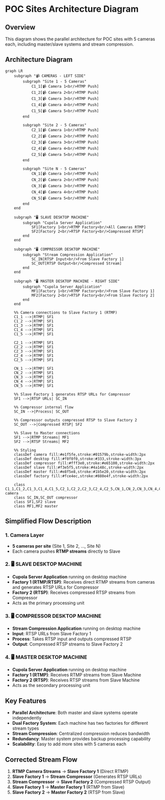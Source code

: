 # POC Sites Architecture Diagram

## Overview
This diagram shows the parallel architecture for POC sites with 5 cameras each, including master/slave systems and stream compression.

## Architecture Diagram

```mermaid
graph LR
    subgraph "📹 CAMERAS - LEFT SIDE"
        subgraph "Site 1 - 5 Cameras"
            C1_1[📹 Camera 1<br/>RTMP Push]
            C1_2[📹 Camera 2<br/>RTMP Push]
            C1_3[📹 Camera 3<br/>RTMP Push]
            C1_4[📹 Camera 4<br/>RTMP Push]
            C1_5[📹 Camera 5<br/>RTMP Push]
        end

        subgraph "Site 2 - 5 Cameras"
            C2_1[📹 Camera 1<br/>RTMP Push]
            C2_2[📹 Camera 2<br/>RTMP Push]
            C2_3[📹 Camera 3<br/>RTMP Push]
            C2_4[📹 Camera 4<br/>RTMP Push]
            C2_5[📹 Camera 5<br/>RTMP Push]
        end

        subgraph "Site N - 5 Cameras"
            CN_1[📹 Camera 1<br/>RTMP Push]
            CN_2[📹 Camera 2<br/>RTMP Push]
            CN_3[📹 Camera 3<br/>RTMP Push]
            CN_4[📹 Camera 4<br/>RTMP Push]
            CN_5[📹 Camera 5<br/>RTMP Push]
        end
    end

    subgraph "🖥️ SLAVE DESKTOP MACHINE"
        subgraph "Cupola Server Application"
            SF1[Factory 1<br/>RTMP Factory<br/>All Cameras RTMP]
            SF2[Factory 2<br/>RTSP Factory<br/>Compressed RTSP]
        end
    end

    subgraph "🖥️ COMPRESSOR DESKTOP MACHINE"
        subgraph "Stream Compression Application"
            SC_IN[RTSP Input<br/>From Slave Factory 1]
            SC_OUT[RTSP Output<br/>Compressed Stream]
        end
    end

    subgraph "🖥️ MASTER DESKTOP MACHINE - RIGHT SIDE"
        subgraph "Cupola Server Application"
            MF1[Factory 1<br/>RTMP Factory<br/>From Slave Factory 1]
            MF2[Factory 2<br/>RTSP Factory<br/>From Slave Factory 2]
        end
    end

    %% Camera connections to Slave Factory 1 (RTMP)
    C1_1 -->|RTMP| SF1
    C1_2 -->|RTMP| SF1
    C1_3 -->|RTMP| SF1
    C1_4 -->|RTMP| SF1
    C1_5 -->|RTMP| SF1

    C2_1 -->|RTMP| SF1
    C2_2 -->|RTMP| SF1
    C2_3 -->|RTMP| SF1
    C2_4 -->|RTMP| SF1
    C2_5 -->|RTMP| SF1

    CN_1 -->|RTMP| SF1
    CN_2 -->|RTMP| SF1
    CN_3 -->|RTMP| SF1
    CN_4 -->|RTMP| SF1
    CN_5 -->|RTMP| SF1

    %% Slave Factory 1 generates RTSP URLs for Compressor
    SF1 -->|RTSP URLs| SC_IN

    %% Compressor internal flow
    SC_IN -->|Process| SC_OUT

    %% Compressor outputs compressed RTSP to Slave Factory 2
    SC_OUT -->|Compressed RTSP| SF2

    %% Slave to Master connections
    SF1 -->|RTMP Streams| MF1
    SF2 -->|RTSP Streams| MF2

    %% Styling
    classDef camera fill:#e1f5fe,stroke:#01579b,stroke-width:2px
    classDef desktop fill:#f0f0f0,stroke:#333,stroke-width:3px
    classDef compressor fill:#fff3e0,stroke:#e65100,stroke-width:2px
    classDef slave fill:#f3e5f5,stroke:#4a148c,stroke-width:2px
    classDef master fill:#e8f5e8,stroke:#1b5e20,stroke-width:2px
    classDef factory fill:#fce4ec,stroke:#880e4f,stroke-width:2px

    class C1_1,C1_2,C1_3,C1_4,C1_5,C2_1,C2_2,C2_3,C2_4,C2_5,CN_1,CN_2,CN_3,CN_4,CN_5 camera
    class SC_IN,SC_OUT compressor
    class SF1,SF2 slave
    class MF1,MF2 master
```

## Simplified Flow Description

### 1. Camera Layer
- **5 cameras per site** (Site 1, Site 2, ..., Site N)
- Each camera pushes **RTMP streams** directly to Slave

### 2. 🖥️ SLAVE DESKTOP MACHINE
- **Cupola Server Application** running on desktop machine
- **Factory 1 (RTMP/RTSP)**: Receives direct RTMP streams from cameras and generates RTSP URLs for Compressor
- **Factory 2 (RTSP)**: Receives compressed RTSP streams from Compressor
- Acts as the primary processing unit

### 3. 🖥️ COMPRESSOR DESKTOP MACHINE
- **Stream Compression Application** running on desktop machine
- **Input**: RTSP URLs from Slave Factory 1
- **Process**: Takes RTSP input and outputs compressed RTSP
- **Output**: Compressed RTSP streams to Slave Factory 2

### 4. 🖥️ MASTER DESKTOP MACHINE
- **Cupola Server Application** running on desktop machine
- **Factory 1 (RTMP)**: Receives RTMP streams from Slave Machine
- **Factory 2 (RTSP)**: Receives RTSP streams from Slave Machine
- Acts as the secondary processing unit

## Key Features
- **Parallel Architecture**: Both master and slave systems operate independently
- **Dual Factory System**: Each machine has two factories for different stream types
- **Stream Compression**: Centralized compression reduces bandwidth
- **Redundancy**: Master system provides backup processing capability
- **Scalability**: Easy to add more sites with 5 cameras each

## Corrected Stream Flow
1. **RTMP Camera Streams** → **Slave Factory 1** (Direct RTMP)
2. **Slave Factory 1** → **Stream Compressor** (Generates RTSP URLs)
3. **Stream Compressor** → **Slave Factory 2** (Compressed RTSP Output)
4. **Slave Factory 1** → **Master Factory 1** (RTMP from Slave)
5. **Slave Factory 2** → **Master Factory 2** (RTSP from Slave)
